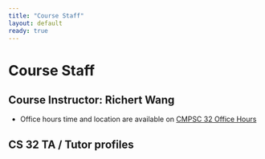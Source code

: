 ```yaml
---
title: "Course Staff"
layout: default
ready: true
---
```


# Course Staff<a name="staff"></a>

## Course Instructor: Richert Wang
* Office hours time and location are available on [CMPSC 32 Office Hours](/w20/info/office_hours/)

## CS 32 TA / Tutor profiles

